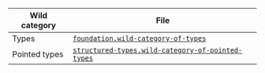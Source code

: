 | Wild category | File                                                                                                    |
| ------------- | ------------------------------------------------------------------------------------------------------- |
| Types         | [`foundation.wild-category-of-types`](foundation.wild-category-of-types.md)                             |
| Pointed types | [`structured-types.wild-category-of-pointed-types`](structured-types.wild-category-of-pointed-types.md) |
